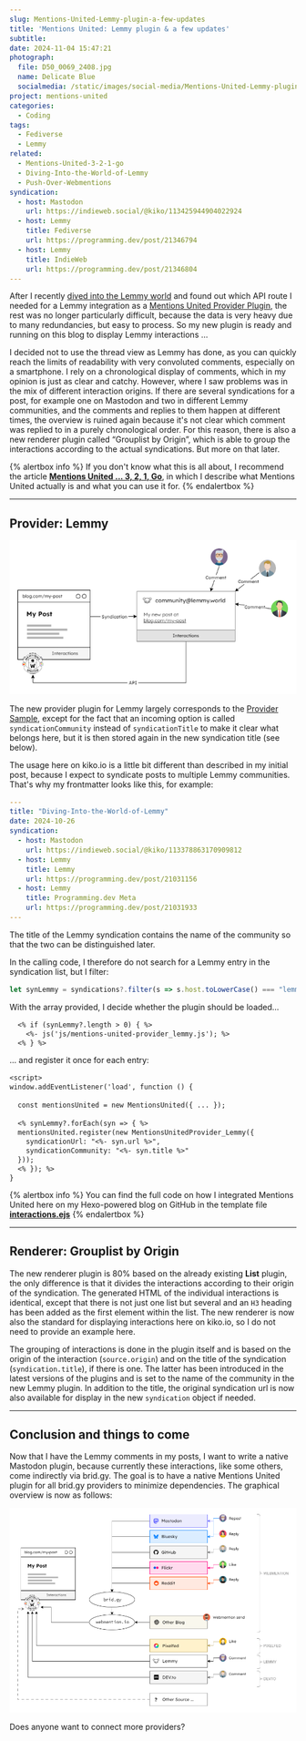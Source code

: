 ```yaml
---
slug: Mentions-United-Lemmy-plugin-a-few-updates
title: 'Mentions United: Lemmy plugin & a few updates'
subtitle:
date: 2024-11-04 15:47:21
photograph:
  file: D50_0069_2408.jpg
  name: Delicate Blue
  socialmedia: /static/images/social-media/Mentions-United-Lemmy-plugin-a-few-updates.png
project: mentions-united
categories:
  - Coding
tags:
  - Fediverse
  - Lemmy
related:
  - Mentions-United-3-2-1-go
  - Diving-Into-the-World-of-Lemmy
  - Push-Over-Webmentions
syndication:
  - host: Mastodon
    url: https://indieweb.social/@kiko/113425944904022924
  - host: Lemmy
    title: Fediverse
    url: https://programming.dev/post/21346794
  - host: Lemmy
    title: IndieWeb
    url: https://programming.dev/post/21346804
---
```


After I recently [dived into the Lemmy world](/post/Diving-Into-the-World-of-Lemmy/) and found out which API route I needed for a Lemmy integration as a [Mentions United Provider Plugin](https://github.com/kristofzerbe/Mentions-United?tab=readme-ov-file#provider-plugins), the rest was no longer particularly difficult, because the data is very heavy due to many redundancies, but easy to process. So my new plugin is ready and running on this blog to display Lemmy interactions ...

<!-- more -->

I decided not to use the thread view as Lemmy has done, as you can quickly reach the limits of readability with very convoluted comments, especially on a smartphone. I rely on a chronological display of comments, which in my opinion is just as clear and catchy. However, where I saw problems was in the mix of different interaction origins. If there are several syndications for a post, for example one on Mastodon and two in different Lemmy communities, and the comments and replies to them happen at different times, the overview is ruined again because it's not clear which comment was replied to in a purely chronological order. For this reason, there is also a new renderer plugin called “Grouplist by Origin”, which is able to group the interactions according to the actual syndications. But more on that later.

{% alertbox info %}
If you don't know what this is all about, I recommend the article [**Mentions United ... 3, 2, 1, Go**](/post/Mentions-United-3-2-1-go/), in which I describe what Mentions United actually is and what you can use it for.
{% endalertbox %}

---

## Provider: Lemmy

![Provider Lemmy](Mentions-United-Lemmy-plugin-a-few-updates/Provider-lemmy.png)

The new provider plugin for Lemmy largely corresponds to the [Provider Sample](https://github.com/kristofzerbe/Mentions-United/blob/main/mentions-united-provider_SAMPLE.js), except for the fact that an incoming option is called ``syndicationCommunity`` instead of ``syndicationTitle`` to make it clear what belongs here, but it is then stored again in the new syndication title (see below).

The usage here on kiko.io is a little bit different than described in my initial post, because I expect to syndicate posts to multiple Lemmy communities. That's why my frontmatter looks like this, for example:

```yaml
---
title: "Diving-Into-the-World-of-Lemmy"
date: 2024-10-26
syndication:
  - host: Mastodon
    url: https://indieweb.social/@kiko/113378863170909812
  - host: Lemmy
    title: Lemmy
    url: https://programming.dev/post/21031156
  - host: Lemmy
    title: Programming.dev Meta
    url: https://programming.dev/post/21031933
---
```

The title of the Lemmy syndication contains the name of the community so that the two can be distinguished later.

In the calling code, I therefore do not search for a Lemmy entry in the syndication list, but I filter:

```js
let synLemmy = syndications?.filter(s => s.host.toLowerCase() === "lemmy");
```

With the array provided, I decide whether the plugin should be loaded...

```ejs
  <% if (synLemmy?.length > 0) { %>
    <%- js('js/mentions-united-provider_lemmy.js'); %>
  <% } %>
```

... and register it once for each entry:

```ejs
<script>
window.addEventListener('load', function () {

  const mentionsUnited = new MentionsUnited({ ... });

  <% synLemmy?.forEach(syn => { %>
  mentionsUnited.register(new MentionsUnitedProvider_Lemmy({ 
    syndicationUrl: "<%- syn.url %>",
    syndicationCommunity: "<%- syn.title %>"
  }));
  <% }); %>
}
```

{% alertbox info %}
You can find the full code on how I integrated Mentions United here on my Hexo-powered blog on GitHub in the template file 
[**interactions.ejs**](https://github.com/kristofzerbe/kiko.io/blob/master/themes/landscape/layout/_partial/post/interaction.ejs)
{% endalertbox %}

---

## Renderer: Grouplist by Origin

The new renderer plugin is 80% based on the already existing **List** plugin, the only difference is that it divides the interactions according to their origin of the syndication. The generated HTML of the individual interactions is identical, except that there is not just one list but several and an ``H3`` heading has been added as the first element within the list. The new renderer is now also the standard for displaying interactions here on kiko.io, so I do not need to provide an example here.

The grouping of interactions is done in the plugin itself and is based on the origin of the interaction (``source.origin``) and on the title of the syndication (``syndication.title``), if there is one. The latter has been introduced in the latest versions of the plugins and is set to the name of the community in the new Lemmy plugin. In addition to the title, the original syndication url is now also available for display in the new ``syndication`` object if needed.

---

## Conclusion and things to come

Now that I have the Lemmy comments in my posts, I want to write a native Mastodon plugin, because currently these interactions, like some others, come indirectly via brid.gy. The goal is to have a native Mentions United plugin for all brid.gy providers to minimize dependencies. The graphical overview is now as follows:

![Provider Overview](Mentions-United-Lemmy-plugin-a-few-updates/Provider-Overview.png)

Does anyone want to connect more providers?
